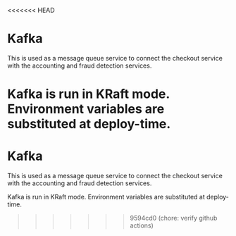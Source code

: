 <<<<<<< HEAD
# Kafka

This is used as a message queue service to connect the checkout service with
the accounting and fraud detection services.

Kafka is run in KRaft mode. Environment variables are substituted at
deploy-time.
=======
# Kafka

This is used as a message queue service to connect the checkout service with
the accounting and fraud detection services.

Kafka is run in KRaft mode. Environment variables are substituted at
deploy-time.
>>>>>>> 9594cd0 (chore: verify github actions)
